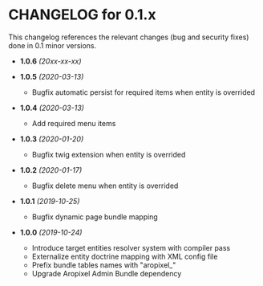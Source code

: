 CHANGELOG for 0.1.x
===================

This changelog references the relevant changes (bug and security fixes) done
in 0.1 minor versions.

* **1.0.6** _(20xx-xx-xx)_


* **1.0.5** _(2020-03-13)_
    * Bugfix automatic persist for required items when entity is overrided

* **1.0.4** _(2020-03-13)_
    * Add required menu items

* **1.0.3** _(2020-01-20)_
    * Bugfix twig extension when entity is overrided

* **1.0.2** _(2020-01-17)_
    * Bugfix delete menu when entity is overrided

* **1.0.1** _(2019-10-25)_
    * Bugfix dynamic page bundle mapping

* **1.0.0** _(2019-10-24)_
    * Introduce target entities resolver system with compiler pass
    * Externalize entity doctrine mapping with XML config file
    * Prefix bundle tables names with "aropixel_"
    * Upgrade Aropixel Admin Bundle dependency
